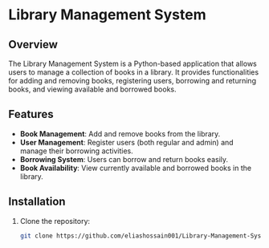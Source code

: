 # Library Management System

## Overview
The Library Management System is a Python-based application that allows users to manage a collection of books in a library. It provides functionalities for adding and removing books, registering users, borrowing and returning books, and viewing available and borrowed books.

## Features
- **Book Management**: Add and remove books from the library.
- **User Management**: Register users (both regular and admin) and manage their borrowing activities.
- **Borrowing System**: Users can borrow and return books easily.
- **Book Availability**: View currently available and borrowed books in the library.

## Installation
1. Clone the repository:
   ```bash
   git clone https://github.com/eliashossain001/Library-Management-System
